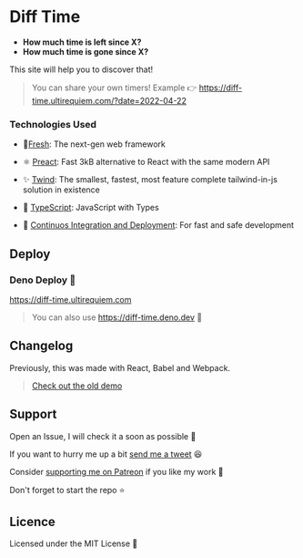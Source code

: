 # Diff Time

- **How much time is left since X?**
- **How much time is gone since X?**

This site will help you to discover that!

> You can share your own timers! Example 👉
> https://diff-time.ultirequiem.com/?date=2022-04-22

### Technologies Used

- 💨[Fresh](https://github.com/lucacasonato/fresh): The next-gen web framework

- ⚛️ [Preact](https://preactjs.com): Fast 3kB alternative to React with the same
  modern API

- ✨ [Twind](https://twind.dev): The smallest, fastest, most feature complete
  tailwind-in-js solution in existence

- 💪 [TypeScript](https://typescriptlang.org): JavaScript with Types

- 🤖
  [Continuos Integration and Deployment](https://github.com/UltiRequiem/diff-time/actions):
  For fast and safe development

## Deploy

### Deno Deploy 🦕

https://diff-time.ultirequiem.com

> You can also use https://diff-time.deno.dev 🍃

## Changelog

Previously, this was made with React, Babel and Webpack.

> [Check out the old demo](https://diff-time.netlify.app)

## Support

Open an Issue, I will check it a soon as possible 👀

If you want to hurry me up a bit
[send me a tweet](https://twitter.com/UltiRequiem) 😆

Consider [supporting me on Patreon](https://patreon.com/UltiRequiem) if you like
my work 🚀

Don't forget to start the repo ⭐

## Licence

Licensed under the MIT License 📄
